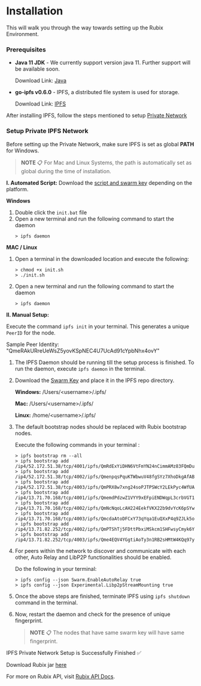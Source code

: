 ﻿# Installation

This will walk you through the way towards setting up the Rubix Environment.

### Prerequisites

-   **Java 11 JDK** - We currently support version java 11. Further support will be available soon.

    Download Link: [Java](https://www.oracle.com/in/java/technologies/javase/jdk11-archive-downloads.html#license-lightbox)
    
-   **go-ipfs v0.6.0** - IPFS, a distributed file system is used for storage.

    Download Link: [IPFS](https://dist.ipfs.io/go-ipfs)
    
After installing IPFS, follow the steps mentioned to setup [Private Network](#setup-private-ipfs-network)

### Setup Private IPFS Network 
Before setting up the Private Network, make sure IPFS is set as global **PATH** for Windows.

> **NOTE** 📋 For Mac and Linux Systems, the path is automatically set as global during the time of installation.

**I. Automated Script:** Download the [script and swarm key](https://github.com/rubixchain/rubixnetwork/tree/master/setupscripts) depending on the platform.

**Windows**
1. Double click the `init.bat` file
2. Open a new terminal and run the following command to start the daemon
	```
	> ipfs daemon
	```
	
**MAC / Linux**
1. Open a terminal in the downloaded location and execute the following:
	```
	> chmod +x init.sh
	> ./init.sh
	```
2.  Open a new terminal and run the following command to start the daemon
	```
	> ipfs daemon
	```

**II. Manual Setup:**

Execute the command `ipfs init` in your terminal. This generates a unique `PeerID` for the node.

Sample Peer Identity: "QmeRAkURreUeWsZ5yovKSpNEC4U7UcAd91cYpbNhx4ovY"

1.  The IPFS Daemon should be running till the setup process is finished. To run the daemon, execute `ipfs daemon` in the terminal.
2.  Download the [Swarm Key](https://github.com/rubixchain/rubixnetwork/blob/master/setupscripts/LinScript/swarm.key) and place it in the IPFS repo directory. 
   
     **Windows:** /Users/<username\>/.ipfs/
     
     **Mac:** /Users/<username\>/.ipfs/
     
     **Linux:** /home/<username\>/.ipfs/


3.  The default bootstrap nodes should be replaced with Rubix bootstrap nodes.

     Execute the following commands in your terminal :
	```
	> ipfs bootstrap rm --all
	> ipfs bootstrap add /ip4/52.172.51.38/tcp/4001/ipfs/QmRdExYiDHN6VtFmYN24nCimmAMz83FQmDuZmtpnteURiq
	> ipfs bootstrap add /ip4/52.172.51.38/tcp/4002/ipfs/QmenpqsPquKTWbwuV48fgSYz7XhoDkgAfABEtc3xF7Jsry
	> ipfs bootstrap add /ip4/52.172.51.38/tcp/4003/ipfs/QmPRX8w7xng24soPJTPSWcY2LEkPyc4WfUAayiymb9Ndcu
	> ipfs bootstrap add /ip4/13.71.70.168/tcp/4001/ipfs/QmemdPdzwZ1VYY9xEFpiENDWqpL3crbVGT1X4TderdyYhi
	> ipfs bootstrap add /ip4/13.71.70.168/tcp/4002/ipfs/QmNcNqoLcAH224EekfVKX22b9dvYcK6pSYw74bfaL2P6Km
	> ipfs bootstrap add /ip4/13.71.70.168/tcp/4003/ipfs/QmcdaAtoDFCxY73qYqa1EuQXxP4q9ZJLk5oKD1YsLo4PvF
	> ipfs bootstrap add /ip4/13.71.82.252/tcp/4002/ipfs/QmPTShTj5FDttPbxiMSkcm1SHFwsyCmyk6YhkDZWHmWQjt
	> ipfs bootstrap add /ip4/13.71.82.252/tcp/4003/ipfs/Qme4EQV4YGgtiAoTy3n1RB2sHMtW4KQq97ydnpV2Hh6npr
	```
4.  For peers within the network to discover and communicate with each other, Auto Relay and LibP2P functionalities should be enabled.

     Do the following in your terminal:
	   ```
     > ipfs config --json Swarm.EnableAutoRelay true
     > ipfs config --json Experimental.Libp2pStreamMounting true
	 ```
     
5.  Once the above steps are finished, terminate IPFS using
    `ipfs shutdown` command in the terminal.

6.  Now, restart the daemon and check for the presence of unique fingerprint.

    > **NOTE** 📋 The nodes that have same swarm key will have same fingerprint.

IPFS Private Network Setup is Successfully Finished ✅
      
      
      
 Download Rubix jar [here](https://github.com/rubixchain/rubixnetwork/blob/master/core-0.0.1-SNAPSHOT.jar)   
	
For more on Rubix API, visit [Rubix API Docs](https://github.com/rubixchain/rubixnetwork/blob/master/Rubix%20API.md).
